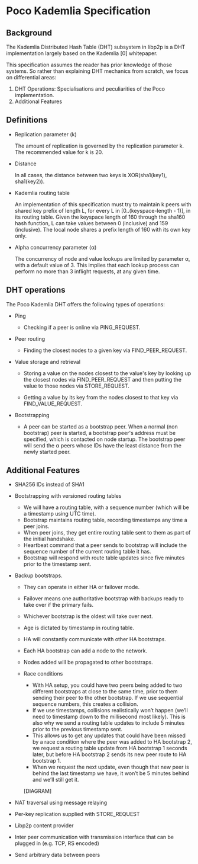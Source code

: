 # Poco Kademlia Specification

## Background
The Kademlia Distributed Hash Table (DHT) subsystem in libp2p is a DHT implementation largely based on the Kademlia [0] whitepaper.

This specification assumes the reader has prior knowledge of those systems. So rather than explaining DHT mechanics from scratch, we focus on differential areas:

1. DHT Operations: Specialisations and peculiarities of the Poco implementation.
2. Additional Features

## Definitions
- Replication parameter (k)
    
    The amount of replication is governed by the replication parameter k. The recommended value for k is 20.

- Distance

    In all cases, the distance between two keys is XOR(sha1(key1), sha1(key2)).

- Kademlia routing table

    An implementation of this specification must try to maintain k peers with shared key prefix of length L, for every L in [0..(keyspace-length - 1)], in its routing table. Given the keyspace length of 160 through the sha160 hash function, L can take values between 0 (inclusive) and 159 (inclusive). The local node shares a prefix length of 160 with its own key only.

- Alpha concurrency parameter (α)

    The concurrency of node and value lookups are limited by parameter α, with a default value of 3. This implies that each lookup process can perform no more than 3 inflight requests, at any given time.

## DHT operations
The Poco Kademlia DHT offers the following types of operations:

- Ping

    - Checking if a peer is online via PING_REQUEST.
- Peer routing

    - Finding the closest nodes to a given key via FIND_PEER_REQUEST.

- Value storage and retrieval

    - Storing a value on the nodes closest to the value's key by looking up the closest nodes via FIND_PEER_REQUEST and then putting the value to those nodes via STORE_REQUEST.

    - Getting a value by its key from the nodes closest to that key via FIND_VALUE_REQUEST.

- Bootstrapping

    - A peer can be started as a bootstrap peer. When a normal (non bootstrap) peer is started, a bootstrap peer's address must be specified, which is contacted on node startup. The bootstrap peer will send the α peers whose IDs have the least distance from the newly started peer.

## Additional Features
- SHA256 IDs instead of SHA1

- Bootstrapping with versioned routing tables
    -	We will have a routing table, with a sequence number (which will be a timestamp using UTC time).
    - Bootstrap maintains routing table, recording timestamps any time a peer joins.
    - When peer joins, they get entire routing table sent to them as part of the initial handshake.
    - Heartbeat command that a peer sends to bootstrap will include the sequence number of the current routing table it has.
    - Bootstrap will respond with route table updates since five minutes prior to the timestamp sent.

-	Backup bootstraps.
    - They can operate in either HA or failover mode.
    - Failover means one authoritative bootstrap with backups ready to take over if the primary fails.
    - Whichever bootstrap is the oldest will take over next.
    - Age is dictated by timestamp in routing table.
    - HA will constantly communicate with other HA bootstraps.
    - Each HA bootstrap can add a node to the network.
    - Nodes added will be propagated to other bootstraps.
    - Race conditions
        - With HA setup, you could have two peers being added to two different bootstraps at close to the same time, prior to them sending their peer to the other bootstrap. If we use sequential sequence numbers, this creates a collision. 
        - If we use timestamps, collisions realistically won’t happen (we’ll need to timestamp down to the millisecond most likely). This is also why we send a routing table updates to include 5 minutes prior to the previous timestamp sent. 
        - This allows us to get any updates that could have been missed by a race condition where the peer was added to HA bootstrap 2, we request a routing table update from HA bootstrap 1 seconds later, but before HA bootstrap 2 sends its new peer route to HA bootstrap 1. 
        - When we request the next update, even though that new peer is behind the last timestamp we have, it won’t be 5 minutes behind and we’ll still get it. 
        
        [DIAGRAM]

- NAT traversal using message relaying
- Per-key replication supplied with STORE_REQUEST
- Libp2p content provider
- Inter peer communication with transmission interface that can be plugged in (e.g. TCP, RS encoded)
- Send arbitrary data between peers